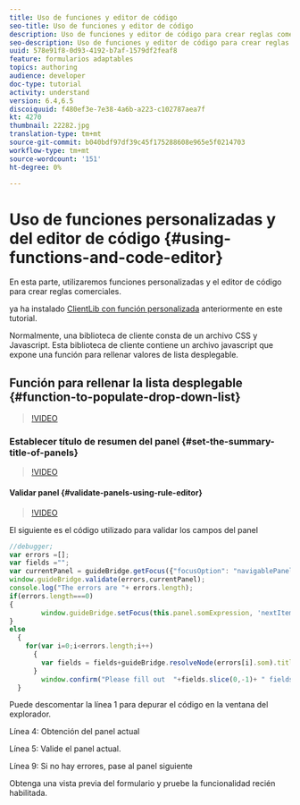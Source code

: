 ```yaml
---
title: Uso de funciones y editor de código
seo-title: Uso de funciones y editor de código
description: Uso de funciones y editor de código para crear reglas comerciales
seo-description: Uso de funciones y editor de código para crear reglas comerciales
uuid: 578e91f8-0d93-4192-b7af-1579df2feaf8
feature: formularios adaptables
topics: authoring
audience: developer
doc-type: tutorial
activity: understand
version: 6.4,6.5
discoiquuid: f480ef3e-7e38-4a6b-a223-c102787aea7f
kt: 4270
thumbnail: 22282.jpg
translation-type: tm+mt
source-git-commit: b040bdf97df39c45f175288608e965e5f0214703
workflow-type: tm+mt
source-wordcount: '151'
ht-degree: 0%

---
```



# Uso de funciones personalizadas y del editor de código {#using-functions-and-code-editor}

En esta parte, utilizaremos funciones personalizadas y el editor de código para crear reglas comerciales.

ya ha instalado [ClientLib con función personalizada](assets/client-libs-and-logo.zip) anteriormente en este tutorial.

Normalmente, una biblioteca de cliente consta de un archivo CSS y Javascript. Esta biblioteca de cliente contiene un archivo javascript que expone una función para rellenar valores de lista desplegable.


## Función para rellenar la lista desplegable {#function-to-populate-drop-down-list}

>[!VIDEO](https://video.tv.adobe.com/v/22282?quality=9&learn=on)

### Establecer título de resumen del panel {#set-the-summary-title-of-panels}

>[!VIDEO](https://video.tv.adobe.com/v/28387?quality=9&learn=on)

#### Validar panel {#validate-panels-using-rule-editor}

>[!VIDEO](https://video.tv.adobe.com/v/28409?quality=9&learn=on)

El siguiente es el código utilizado para validar los campos del panel

```javascript
//debugger;
var errors =[];
var fields ="";
var currentPanel = guideBridge.getFocus({"focusOption": "navigablePanel"});
window.guideBridge.validate(errors,currentPanel);
console.log("The errors are "+ errors.length);
if(errors.length===0)
{
        window.guideBridge.setFocus(this.panel.somExpression, 'nextItem', true);
}
else
  {
    for(var i=0;i<errors.length;i++)
      {
        var fields = fields+guideBridge.resolveNode(errors[i].som).title+" , ";
      }
        window.confirm("Please fill out  "+fields.slice(0,-1)+ " fields");
  }
```

Puede descomentar la línea 1 para depurar el código en la ventana del explorador.

Línea 4: Obtención del panel actual

Línea 5: Valide el panel actual.

Línea 9: Si no hay errores, pase al panel siguiente

Obtenga una vista previa del formulario y pruebe la funcionalidad recién habilitada.

